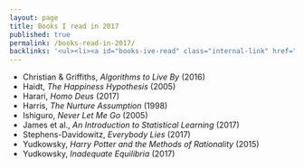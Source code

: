 ```yaml
---
layout: page
title: Books I read in 2017
published: true
permalink: /books-read-in-2017/
backlinks: '<ul><li><a id="books-ive-read" class="internal-link" href="/books-ive-read/">Books I&#39;ve read</a></li></ul>'
---
```


* Christian & Griffiths, _Algorithms to Live By_ (2016) 
* Haidt, _The Happiness Hypothesis_ (2005) 
* Harari, _Homo Deus_ (2017) 
* Harris, _The Nurture Assumption_ (1998) 
* Ishiguro, _Never Let Me Go_ (2005) 
* James et al., _An Introduction to Statistical Learning_ (2017) 
* Stephens-Davidowitz, _Everybody Lies_ (2017) 
* Yudkowsky, _Harry Potter and the Methods of Rationality_ (2015) 
* Yudkowsky, _Inadequate Equilibria_ (2017) 

